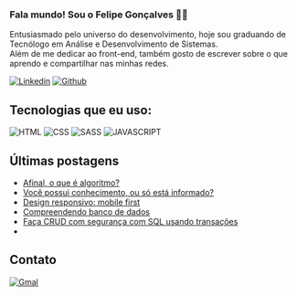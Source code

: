 ### Fala mundo! Sou o Felipe Gonçalves 👊🏼

Entusiasmado pelo universo do desenvolvimento, hoje sou graduando de Tecnólogo em Análise e Desenvolvimento de Sistemas. <br />
Além de me dedicar ao front-end, também gosto de escrever sobre o que aprendo e compartilhar nas minhas redes.

[![Linkedin](https://img.shields.io/badge/LinkedIn-0077B5?style=for-the-badge&logo=linkedin&logoColor=white)](https://www.linkedin.com/in/feh-lipe-dev/)
[![Github](https://img.shields.io/badge/GitHub-100000?style=for-the-badge&logo=github&logoColor=white)](https://github.com/Feh-Lipe-Dev)

## Tecnologias que eu uso:
![HTML](https://img.shields.io/badge/HTML5-E34F26?style=for-the-badge&logo=html5&logoColor=white)
![CSS](https://img.shields.io/badge/CSS3-1572B6?style=for-the-badge&logo=css3&logoColor=white)
![SASS](https://img.shields.io/badge/Sass-CC6699?style=for-the-badge&logo=sass&logoColor=white)
![JAVASCRIPT](https://img.shields.io/badge/JavaScript-F7DF1E?style=for-the-badge&logo=javascript&logoColor=black)

## Últimas postagens
- [Afinal, o que é algoritmo?](https://www.linkedin.com/posts/feh-lipe-dev_o-que-%C3%A9-um-algoritmo-activity-7184306899058622464-CYxT?utm_source=share&utm_medium=member_desktop)
- [Você possui conhecimento, ou só está informado?](https://www.linkedin.com/posts/feh-lipe-dev_voc%C3%AA-possui-conhecimento-ou-s%C3%B3-est%C3%A1-informado-activity-7178697604497629184-8to-?utm_source=share&utm_medium=member_desktop)
- [Design responsivo: mobile first](https://www.linkedin.com/posts/feh-lipe-dev_alterando-status-de-sumido-para-estou-activity-7171846104106295300-69Ng?utm_source=share&utm_medium=member_desktop)
- [Compreendendo banco de dados](https://www.linkedin.com/posts/feh-lipe-dev_compreender-bancos-de-dados-permite-organizar-activity-7240483016467218433-t_3E?utm_source=share&utm_medium=member_desktop)
- [Faça CRUD com segurança com SQL usando transações ](https://www.linkedin.com/posts/feh-lipe-dev_fa%C3%A7a-crud-no-sql-server-com-seguran%C3%A7a-usando-activity-7237050946147504128-w9Dg?utm_source=share&utm_medium=member_desktop)
- []()

## Contato
[![Gmal](https://img.shields.io/badge/Gmail-D14836?style=for-the-badge&logo=gmail&logoColor=white)](felipe.cleia05@gmail.com)
